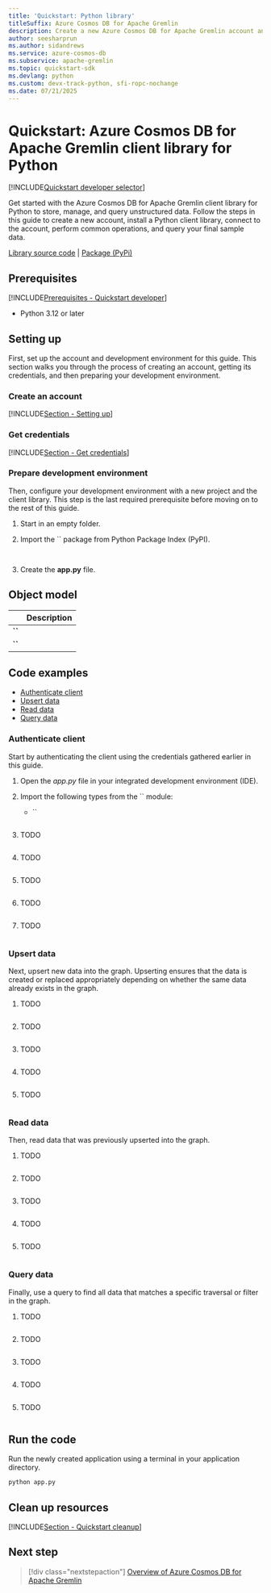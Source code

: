 ```yaml
---
title: 'Quickstart: Python library'
titleSuffix: Azure Cosmos DB for Apache Gremlin
description: Create a new Azure Cosmos DB for Apache Gremlin account and connect using the Python library in this quickstart.
author: seesharprun
ms.author: sidandrews
ms.service: azure-cosmos-db
ms.subservice: apache-gremlin
ms.topic: quickstart-sdk
ms.devlang: python
ms.custom: devx-track-python, sfi-ropc-nochange
ms.date: 07/21/2025
---
```


# Quickstart: Azure Cosmos DB for Apache Gremlin client library for Python

[!INCLUDE[Quickstart developer selector](includes/selector-quickstart-developer.md)]

Get started with the Azure Cosmos DB for Apache Gremlin client library for Python to store, manage, and query unstructured data. Follow the steps in this guide to create a new account, install a Python client library, connect to the account, perform common operations, and query your final sample data.

[Library source code](https://github.com/apache/tinkerpop/tree/master/gremlin-python/src/main/python) | [Package (PyPi)](https://pypi.org/project/gremlinpython/)

## Prerequisites

[!INCLUDE[Prerequisites - Quickstart developer](../includes/prerequisites-quickstart-developer.md)]

- Python 3.12 or later

## Setting up

First, set up the account and development environment for this guide. This section walks you through the process of creating an account, getting its credentials, and then preparing your development environment.

### Create an account

[!INCLUDE[Section - Setting up](includes/section-quickstart-provision.md)]

### Get credentials

[!INCLUDE[Section - Get credentials](includes/section-quickstart-credentials.md)]

### Prepare development environment

Then, configure your development environment with a new project and the client library. This step is the last required prerequisite before moving on to the rest of this guide.

1. Start in an empty folder.

1. Import the `` package from Python Package Index (PyPI).

    ```bash
     
    ```

1. Create the **app.py** file.

## Object model

| | Description |
| --- | --- |
| **``** | |
| **``** | |

## Code examples

- [Authenticate client](#authenticate-client)
- [Upsert data](#upsert-data)
- [Read data](#read-data)
- [Query data](#query-data)

### Authenticate client

Start by authenticating the client using the credentials gathered earlier in this guide.

1. Open the *app.py* file in your integrated development environment (IDE).

1. Import the following types from the `` module:

    - ``

    ```python
    
    ```

1. TODO

    ```python
    
    ```

1. TODO

    ```python
    
    ```

1. TODO

    ```python
    
    ```

1. TODO

    ```python
    
    ```

1. TODO

    ```python
    
    ```

### Upsert data

Next, upsert new data into the graph. Upserting ensures that the data is created or replaced appropriately depending on whether the same data already exists in the graph.

1. TODO

    ```python
    
    ```

1. TODO

    ```python
    
    ```

1. TODO

    ```python
    
    ```

1. TODO

    ```python
    
    ```

1. TODO

    ```python
    
    ```

### Read data

Then, read data that was previously upserted into the graph.

1. TODO

    ```python
    
    ```

1. TODO

    ```python
    
    ```

1. TODO

    ```python
    
    ```

1. TODO

    ```python
    
    ```

1. TODO

    ```python
    
    ```

### Query data

Finally, use a query to find all data that matches a specific traversal or filter in the graph.

1. TODO

    ```python
    
    ```

1. TODO

    ```python
    
    ```

1. TODO

    ```python
    
    ```

1. TODO

    ```python
    
    ```

1. TODO

    ```python
    
    ```

## Run the code

Run the newly created application using a terminal in your application directory.

```bash
python app.py
```

## Clean up resources

[!INCLUDE[Section - Quickstart cleanup](includes/section-quickstart-cleanup.md)]

## Next step

> [!div class="nextstepaction"]
> [Overview of Azure Cosmos DB for Apache Gremlin](introduction.md)
